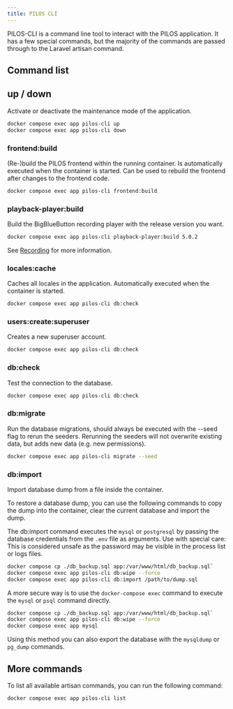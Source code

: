 ```yaml
---
title: PILOS CLI
---
```


PILOS-CLI is a command line tool to interact with the PILOS application.
It has a few special commands, but the majority of the commands are passed through to the Laravel artisan command.

## Command list

## up / down

Activate or deactivate the maintenance mode of the application.

```bash
docker compose exec app pilos-cli up
docker compose exec app pilos-cli down
```

### frontend\:build

(Re-)build the PILOS frontend within the running container.
Is automatically executed when the container is started.
Can be used to rebuild the frontend after changes to the frontend code.

```bash
docker compose exec app pilos-cli frontend:build
```

### playback-player\:build

Build the BigBlueButton recording player with the release version you want.

```bash
docker compose exec app pilos-cli playback-player:build 5.0.2
```

See [Recording](./08-advanced/03-recording.md#update-the-bigbluebutton-recording-player) for more information.

### locales\:cache

Caches all locales in the application.
Automatically executed when the container is started.

```bash
docker compose exec app pilos-cli db:check
```

### users\:create\:superuser

Creates a new superuser account.

```bash
docker compose exec app pilos-cli db:check
```

### db\:check

Test the connection to the database.

```bash
docker compose exec app pilos-cli db:check
```

### db\:migrate

Run the database migrations, should always be executed with the --seed flag to rerun the seeders.
Rerunning the seeders will not overwrite existing data, but adds new data (e.g. new permissions).

```bash
docker compose exec app pilos-cli migrate --seed
```

### db\:import

Import database dump from a file inside the container.

To restore a database dump, you can use the following commands to copy the dump into the container, clear the current database and import the dump.

The db:import command executes the `mysql` or `postgresql` by passing the database credentials from the `.env` file as arguments.
Use with special care: This is considered unsafe as the password may be visible in the process list or logs files.

```bash
docker compose cp ./db_backup.sql app:/var/www/html/db_backup.sql`
docker compose exec app pilos-cli db:wipe --force
docker compose exec app pilos-cli db:import /path/to/dump.sql
```

A more secure way is to use the `docker-compose exec` command to execute the `mysql` or `psql` command directly.

```bash
docker compose cp ./db_backup.sql app:/var/www/html/db_backup.sql`
docker compose exec app pilos-cli db:wipe --force
docker compose exec app mysql
```

Using this method you can also export the database with the `mysqldump` or `pg_dump` commands.

## More commands

To list all available artisan commands, you can run the following command:

```bash
docker compose exec app pilos-cli list
```
